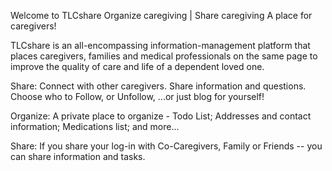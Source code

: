 Welcome to TLCshare
Organize caregiving | Share caregiving
A place for caregivers!

TLCshare is an all-encompassing information-management platform that places caregivers, families and medical professionals on the same page to improve the quality of care and life of a dependent loved one.

Share: 
Connect with other caregivers.  Share information and questions.  Choose who to Follow, or Unfollow, ...or just blog for yourself!

Organize: 
A private place to organize - Todo List; Addresses and contact information; Medications list; and more...

Share: 
If you share your log-in with Co-Caregivers, Family or Friends -- you can share information and tasks.
